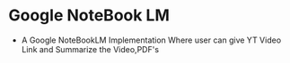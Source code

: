 # Google NoteBook LM

- A Google NoteBookLM Implementation Where user can give YT Video Link and Summarize the Video,PDF's
